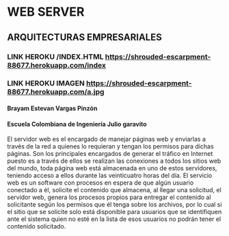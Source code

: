 # WEB SERVER
## ARQUITECTURAS EMPRESARIALES
### LINK HEROKU /INDEX.HTML https://shrouded-escarpment-88677.herokuapp.com/index
### LINK HEROKU IMAGEN https://shrouded-escarpment-88677.herokuapp.com/a.jpg
#### Brayam Estevan Vargas Pinzón
#### Escuela Colombiana de Ingeniería Julio garavito

El servidor web es el encargado de manejar páginas web y enviarlas a través de la red a quienes lo requieran y tengan los permisos para dichas páginas. Son los principales encargados de generar el tráfico en Internet puesto es a través de ellos se realizan las conexiones a todos los sitios web del mundo, toda página web está almacenada en uno de estos servidores, teniendo acceso a ellos durante las veinticuatro horas del día. El servicio web es un software con procesos en espera de que algún usuario conectado a él, solicite el contenido que almacena, al llegar una solicitud, el servidor web, genera los procesos propios para entregar el contenido al solicitante según los permisos que él tenga sobre los archivos, por lo cual si el sitio que se solicite solo está disponible para usuarios que se identifiquen ante el sistema quien no esté en la lista de esos usuarios no podrán tener el contenido solicitado.
